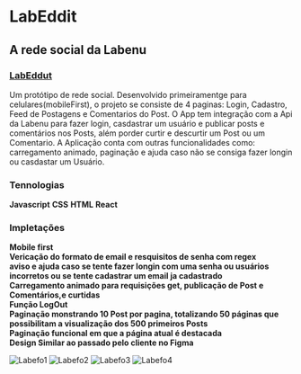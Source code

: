 # LabEddit
## A rede social da Labenu
### [LabEddut](https://labeddit-adeir-moreira.surge.sh/Feed)

Um protótipo de rede social. Desenvolvido primeiramentge para celulares(mobileFirst), o projeto se consiste de 4 paginas: Login, Cadastro, Feed de Postagens e Comentarios do Post. O App tem integração com a Api da Labenu para fazer login, casdastrar um usuário e publicar posts e comentários nos Posts, além porder curtir e 
descurtir um Post ou um Comentario. A Aplicação conta com outras funcionalidades como: carregamento animado, paginação e ajuda caso não se consiga fazer longin ou casdastar um Usuário.

### Tennologias 
**Javascript**
**CSS**
**HTML**
**React**

### Impletações
**Mobile first<br>
Vericação do formato de email e resquisitos de senha com regex<br>
aviso e ajuda caso se tente fazer longin com uma senha ou usuários incorretos ou se tente cadastrar um email ja cadastrado<br>
Carregamento animado para requisições get, publicação de Post e Comentários,e curtidas <br>
Função LogOut<br>
Paginação monstrando 10 Post por pagina, totalizando 50 páginas que possibilitam a visualização dos 500 primeiros Posts <br>
Paginação funcional em que a página atual é destacada<br>
Design Similar ao passado pelo cliente no Figma**<br>


![Labefo1](https://user-images.githubusercontent.com/98994187/168504062-092b1de9-7a6e-443d-8744-b897662dd71e.png)
![Labefo2](https://user-images.githubusercontent.com/98994187/168504065-e1661cb2-88ca-4766-b8e8-5089024434ac.png)
![Labefo3](https://user-images.githubusercontent.com/98994187/168504067-69c6c1b1-6d2c-4a50-9feb-b8655e87d4ad.png)
![Labefo4](https://user-images.githubusercontent.com/98994187/168504069-0472ba7c-6dca-4cd9-bb39-87d0e82fa8cd.png)
